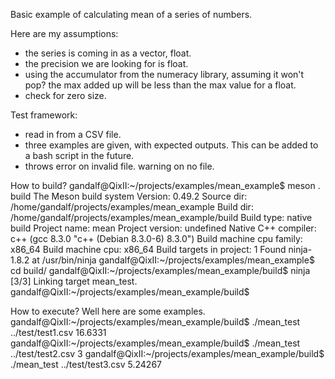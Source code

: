 Basic example of calculating mean of a series of numbers.

Here are my assumptions:

- the series is coming in as a vector, float.
- the precision we are looking for is float.
- using the accumulator from the numeracy library, assuming it won't pop? the max added up
will be less than the max value for a float.
- check for zero size.

Test framework:
- read in from a CSV file.
- three examples are given, with expected outputs. This can be added to a bash script in the future.
- throws error on invalid file. warning on no file.

How to build?
gandalf@QixII:~/projects/examples/mean_example$ meson . build
The Meson build system
Version: 0.49.2
Source dir: /home/gandalf/projects/examples/mean_example
Build dir: /home/gandalf/projects/examples/mean_example/build
Build type: native build
Project name: mean
Project version: undefined
Native C++ compiler: c++ (gcc 8.3.0 "c++ (Debian 8.3.0-6) 8.3.0")
Build machine cpu family: x86_64
Build machine cpu: x86_64
Build targets in project: 1
Found ninja-1.8.2 at /usr/bin/ninja
gandalf@QixII:~/projects/examples/mean_example$ cd build/
gandalf@QixII:~/projects/examples/mean_example/build$ ninja 
[3/3] Linking target mean_test.
gandalf@QixII:~/projects/examples/mean_example/build$

How to execute? Well here are some examples.
gandalf@QixII:~/projects/examples/mean_example/build$ ./mean_test ../test/test1.csv 
16.6331
gandalf@QixII:~/projects/examples/mean_example/build$ ./mean_test ../test/test2.csv 
3
gandalf@QixII:~/projects/examples/mean_example/build$ ./mean_test ../test/test3.csv 
5.24267

